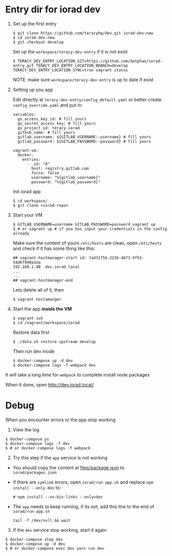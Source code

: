 
# Entry dir for iorad dev


1. Set up the first entry
    ```
    $ git clone https://github.com/teracyhq/dev.git iorad-dev-new
    $ cd iorad-dev-new
    $ git checkout develop
    ```


    Set up the `workspace/teracy-dev-entry` if it is not exist
    ```
    $ TERACY_DEV_ENTRY_LOCATION_GIT=https://github.com/datphan/iorad-entry.git TERACY_DEV_ENTRY_LOCATION_BRANCH=develop TERACY_DEV_ENTRY_LOCATION_SYNC=true vagrant status
    ```

    NOTE: make sure `workspace/teracy-dev-entry` is up to date if exist

2. Setting up you app
    
    Edit directly at `teracy-dev-entry/config_default.yaml` or better create `config_override.yaml` and put in:

    ```
    variables:
      gs_access_key_id: # fill yours
      gs_secret_access_key: # fill yours
      gs_project_id: teracy-iorad
      github_name: # fill yours
      gitlab_username: ${GITLAB_USERNAME:-username} # fill yours
      gitlab_password: ${GITLAB_PASSWORD:-password} # fill yours

    vagrant-vm:
      docker:
        entries:
          - _id: "0"
            host: registry.gitlab.com
            force: false
            username: "%{gitlab_username}"
            password: "%{gitlab_password}"
    ```

    Init iorad app

    ```
    $ cd workspace/
    $ git clone <iorad-repo>
    ```

3. Start your VM

    ```
    $ GITLAB_USERNAME=username GITLAB_PASSWORD=password vagrant up
    $ # or vagrant up # if you has input your credentials in the config already
    ```

    Make sure the content of yours `/etc/hosts` are clean, open `/etc/hosts` and check if it has some thing like this:
    ```
    ## vagrant-hostmanager-start id: 7ad31f5b-223b-4673-9f93-54d6f940a1ea
    192.168.1.88  dev.iorad.local
    ...
    ...
    ## vagrant-hostmanager-end
    ```

    Lets delete all of it, then

    ```
    $ vagrant hostamanger
    ```

4. Start the app **inside the VM**
    ```
    $ vagrant ssh
    $ cd /vagrant/workspace/iorad
    ```

    Restore data first
    ```
    $ ./data.sh restore upstream develop

    ```

    Then run dev mode
    ```
    $ docker-compose up -d dev
    $ docker-compose logs -f webpack dev
    ```

  It will take a long time for `webpack` to complete install node packages

  When it done, open http://dev.iorad.local/

# Debug

When you encounter errors or the app stop working

1. View the log

  ```
  $ docker-compose ps
  $ docker-compose logs -f dev
  $ # or docker-compose logs -f webpack
  ```

2. Try this step if the `app` service is not working
  
  - You should copy the content at [files/package.json](files/package.json) to `iorad/packages.json`

  - If there are `symlink` errors, open `iorad/run-app.sh` and replace `npm install --only-dev` to:
    ```
    # npm install --no-bin-links --only=dev
    ```

  - The `app` needs to keep running, if its not, add this line to the end of `iorad/run-app.sh`
    ```
    tail -f /dev/null && wait
    ```

3. If the `dev` service stop working, start it again

  ```
  $ docker-compose stop dev
  $ docker-compose up -d dev
  $ # or docker-compose exec dev yarn run dev
  ```
